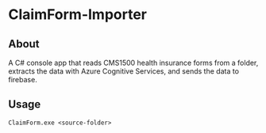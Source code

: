 # ClaimForm-Importer

## About
A C# console app that reads CMS1500 health insurance forms from a folder, extracts the data with Azure Cognitive Services, and sends the data to firebase.

## Usage

`ClaimForm.exe <source-folder>`

